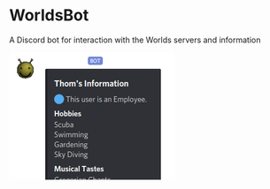 # WorldsBot
A Discord bot for interaction with the Worlds servers and information

![](screenshot.png)